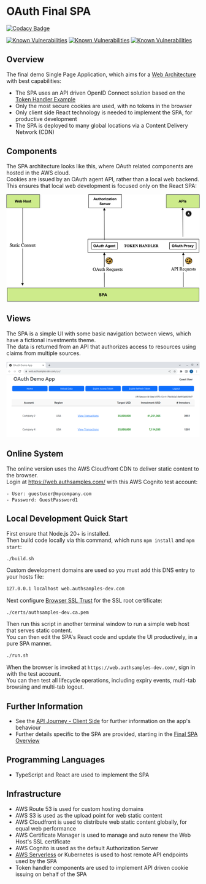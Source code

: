 # OAuth Final SPA

[![Codacy Badge](https://api.codacy.com/project/badge/Grade/b8102db7e793492ca3d13fff4573f090)](https://app.codacy.com/gh/gary-archer/oauth.websample.final?utm_source=github.com&utm_medium=referral&utm_content=gary-archer/oauth.websample.final&utm_campaign=Badge_Grade)
 
[![Known Vulnerabilities](https://snyk.io/test/github/gary-archer/oauth.websample.final/badge.svg?targetFile=spa/package.json)](https://snyk.io/test/github/gary-archer/oauth.websample.final?targetFile=spa/package.json)
[![Known Vulnerabilities](https://snyk.io/test/github/gary-archer/oauth.websample.final/badge.svg?targetFile=webhost/package.json)](https://snyk.io/test/github/gary-archer/oauth.websample.final?targetFile=webhost/package.json)
[![Known Vulnerabilities](https://snyk.io/test/github/gary-archer/oauth.websample.final/badge.svg?targetFile=cloudfront-extensions/package.json)](https://snyk.io/test/github/gary-archer/oauth.websample.final?targetFile=cloudfront-extensions/package.json)

## Overview

The final demo Single Page Application, which aims for a [Web Architecture](https://authguidance.com/web-architecture-goals/) with best capabilities:

- The SPA uses an API driven OpenID Connect solution based on the [Token Handler Example](https://github.com/curityio/spa-using-token-handler)
- Only the most secure cookies are used, with no tokens in the browser
- Only client side React technology is needed to implement the SPA, for productive development
- The SPA is deployed to many global locations via a Content Delivery Network (CDN)

## Components

The SPA architecture looks like this, where OAuth related components are hosted in the AWS cloud.\
Cookies are issued by an OAuth agent API, rather than a local web backend.\
This ensures that local web development is focused only on the React SPA:

![SPA Architecture](./doc/spa-architecture.png)

## Views

The SPA is a simple UI with some basic navigation between views, which have a fictional investments theme.\
The data is returned from an API that authorizes access to resources using claims from multiple sources.

![SPA Views](./doc/spa-views.png)

## Online System

The online version uses the AWS Cloudfront CDN to deliver static content to the browser.\
Login at https://web.authsamples.com/ with this AWS Cognito test account:

```text
- User: guestuser@mycompany.com
- Password: GuestPassword1
```

## Local Development Quick Start

First ensure that Node.js 20+ is installed.\
Then build code locally via this command, which runs `npm install` and `npm start`:

```bash
./build.sh
```

Custom development domains are used so you must add this DNS entry to your hosts file:

```bash
127.0.0.1 localhost web.authsamples-dev.com
```

Next configure [Browser SSL Trust](https://authguidance.com/2017/11/11/developer-ssl-setup#browser) for the SSL root certificate:

```
./certs/authsamples-dev.ca.pem
```

Then run this script in another terminal window to run a simple web host that serves static content.\
You can then edit the SPA's React code and update the UI productively, in a pure SPA manner.

```bash
./run.sh
```

When the browser is invoked at `https://web.authsamples-dev.com/`, sign in with the test account.\
You can then test all lifecycle operations, including expiry events, multi-tab browsing and multi-tab logout.

## Further Information

* See the [API Journey - Client Side](https://authguidance.com/api-journey-client-side/) for further information on the app's behaviour
* Further details specific to the SPA are provided, starting in the [Final SPA Overview](https://authguidance.com/final-spa-overview/)

## Programming Languages

* TypeScript and React are used to implement the SPA

## Infrastructure

* AWS Route 53 is used for custom hosting domains
* AWS S3 is used as the upload point for web static content
* AWS Cloudfront is used to distribute web static content globally, for equal web performance
* AWS Certificate Manager is used to manage and auto renew the Web Host's SSL certificate
* AWS Cognito is used as the default Authorization Server
* [AWS Serverless](https://github.com/gary-archer/oauth.apisample.serverless) or Kubernetes is used to host remote API endpoints used by the SPA
* Token handler components are used to implement API driven cookie issuing on behalf of the SPA

